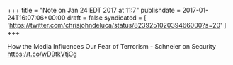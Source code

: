 +++
title = "Note on Jan 24 EDT 2017 at 11:7"
publishdate = 2017-01-24T16:07:06+00:00
draft = false
syndicated = [ 'https://twitter.com/chrisjohndeluca/status/823925102039466000?s=20' ]
+++

How the Media Influences Our Fear of Terrorism - Schneier on Security https://t.co/wD9tkVtjCg
